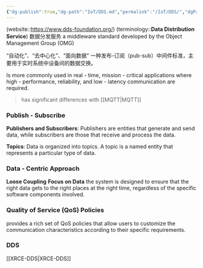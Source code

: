 ```yaml
---
{"dg-publish":true,"dg-path":"IoT/DDS.md","permalink":"/IoT/DDS/","dgPassFrontmatter":true,"noteIcon":"","created":"2025-01-06T21:19:26.150+08:00","updated":"2025-05-02T16:21:11.199+08:00"}
---
```


(website::https://www.dds-foundation.org/)
(terminology::**Data Distribution Service**)  数据分发服务
a middleware standard developed by the Object Management Group (OMG)

“自动化”、“去中心化”、“面向数据”
一种发布-订阅（pub-sub）中间件标准，主要用于实时系统中设备间的数据交换。

Is more commonly used in real - time, mission - critical applications where high - performance, reliability, and low - latency communication are required.
>  has significant differences with  [[MQTT\|MQTT]]
### Publish - Subscribe
**Publishers and Subscribers**: Publishers are entities that generate and send data, while subscribers are those that receive and process the data.

**Topics**: Data is organized into topics. A topic is a named entity that represents a particular type of data.
### Data - Centric Approach
**Loose Coupling**
**Focus on Data**
the system is designed to ensure that the right data gets to the right places at the right time, regardless of the specific software components involved.

### Quality of Service  (QoS) Policies
provides a rich set of QoS policies that allow users to customize the communication characteristics according to their specific requirements.

### DDS 
[[XRCE-DDS\|XRCE-DDS]]

